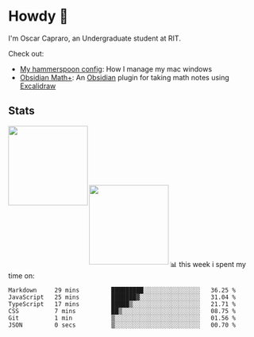 # Howdy :wave:
I'm Oscar Capraro, an Undergraduate student at RIT.


Check out:
- [My hammerspoon config](https://github.com/ocapraro/.hammerspoon): How I manage my mac windows
- [Obsidian Math+](https://github.com/ocapraro/obsidian-math-plus): An [Obsidian](https://obsidian.md/) plugin for taking math notes using [Excalidraw](https://github.com/excalidraw/excalidraw)

## Stats

<div width="100%"><a href="https://github.com/anuraghazra/github-readme-stats">
<img align="left" height="160em" src="https://github-readme-stats.vercel.app/api?username=ocapraro&show_icons=true&theme=dark&count_private=true" />
<br><br><br><br><br><br><br>
<img align="left" height="160em" src="https://github-readme-stats.vercel.app/api/top-langs/?username=ocapraro&theme=dark&layout=compact&count_private=true" />
</a></div>

<br><br><br><br><br><br><br><br>
📊 this week i spent my time on:
<!--START_SECTION:waka-->

```text
Markdown     29 mins         █████████░░░░░░░░░░░░░░░░   36.25 %
JavaScript   25 mins         ███████▓░░░░░░░░░░░░░░░░░   31.04 %
TypeScript   17 mins         █████▒░░░░░░░░░░░░░░░░░░░   21.71 %
CSS          7 mins          ██▒░░░░░░░░░░░░░░░░░░░░░░   08.75 %
Git          1 min           ▒░░░░░░░░░░░░░░░░░░░░░░░░   01.56 %
JSON         0 secs          ▒░░░░░░░░░░░░░░░░░░░░░░░░   00.70 %
```

<!--END_SECTION:waka-->
